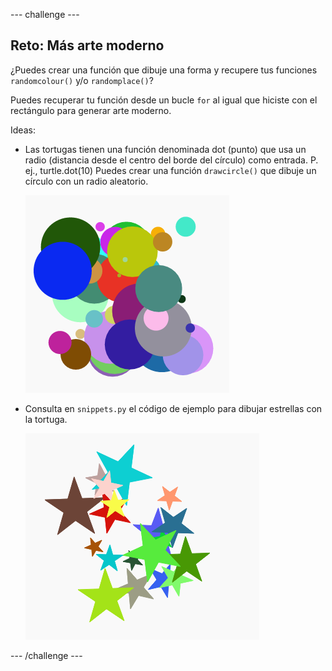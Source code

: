 --- challenge ---
## Reto: Más arte moderno
¿Puedes crear una función que dibuje una forma y recupere tus funciones `randomcolour()` y/o `randomplace()`? 

Puedes recuperar tu función desde un bucle `for` al igual que hiciste con el rectángulo para generar arte moderno. 

Ideas:

- Las tortugas tienen una función denominada dot (punto) que usa un radio (distancia desde el centro del borde del círculo) como entrada. P. ej., turtle.dot(10) Puedes crear una función `drawcircle()` que dibuje un círculo con un radio aleatorio. 
    
    ![screenshot](images/modern-circles.png)
    
- Consulta en `snippets.py` el código de ejemplo para dibujar estrellas con la tortuga.
    
    ![screenshot](images/modern-stars.png) 





--- /challenge ---